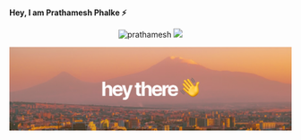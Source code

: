 **Hey, I am Prathamesh Phalke ⚡️** 
<p align="center">
    <img src="https://komarev.com/ghpvc/?username=prathamesh19p&label=Profile%20views&color=0e75b6&style=flat" alt="prathamesh" />
    <img src="https://profile-counter.glitch.me/wimpywarlord/count.svg" />
<p align="center">
  
![gh-profile-banner](/media/gh-profile-banner.png)   



